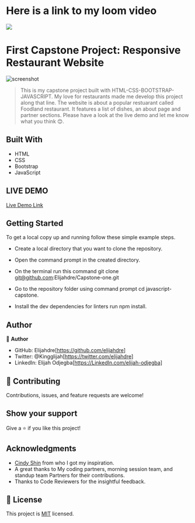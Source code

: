 # Here is a link to my loom video
 
 
![](https://img.shields.io/badge/Microverse-blueviolet)


# First Capstone Project: Responsive Restaurant Website

![screenshot]()

> This is my capstone project built with HTML-CSS-BOOTSTRAP-JAVASCRIPT. My love for restaurants made me develop this project along that line. The website is about a popular restuarant called Foodland restaurant. It features a list of dishes, an about page and partner sections. Please have a look at the live demo and let me know what you think 😊.


## Built With

- HTML
- CSS
- Bootstrap
- JavaScript

## LIVE DEMO

[Live Demo Link](https://elijahdre.github.io/Capstone-one/)

## Getting Started
To get a local copy up and running follow these simple example steps.

- Create a local directory that you want to clone the repository.

- Open the command prompt in the created directory.

- On the terminal run this command git clone git@github.com:Elijahdre/Capstone-one.git

- Go to the repository folder using command prompt cd javascript-capstone.

- Install the dev dependencies for linters run npm install.


## Author

👤 **Author**

- GitHub: Elijahdre[https://github.com/elijahdre]
- Twitter: @Kingglijah[https://twitter.com/elijahdre]
- LinkedIn: Elijah Odjegba[https://LinkedIn.com/elijah-odjegba]


## 🤝 Contributing

Contributions, issues, and feature requests are welcome!

## Show your support

Give a ⭐️ if you like this project!

## Acknowledgments

- [Cindy Shin](https://www.behance.net/gallery/29845175/CC-Global-Summit-2015) from who I got my inspiration.
- A great thanks to My coding partners, morning session team, and standup team Partners for their contributions.
- Thanks to Code Reviewers for the insightful feedback.

## 📝 License

This project is [MIT](./MIT.md) licensed.
